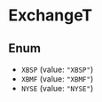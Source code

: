 # ExchangeT

## Enum

* `XBSP` (value: `"XBSP"`)
* `XBMF` (value: `"XBMF"`)
* `NYSE` (value: `"NYSE"`)
